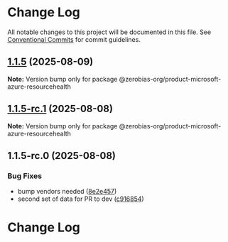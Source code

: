 # Change Log

All notable changes to this project will be documented in this file.
See [Conventional Commits](https://conventionalcommits.org) for commit guidelines.

## [1.1.5](https://github.com/zerobias-org/product/compare/@zerobias-org/product-microsoft-azure-resourcehealth@1.1.5-rc.1...@zerobias-org/product-microsoft-azure-resourcehealth@1.1.5) (2025-08-09)

**Note:** Version bump only for package @zerobias-org/product-microsoft-azure-resourcehealth





## [1.1.5-rc.1](https://github.com/zerobias-org/product/compare/@zerobias-org/product-microsoft-azure-resourcehealth@1.1.5-rc.0...@zerobias-org/product-microsoft-azure-resourcehealth@1.1.5-rc.1) (2025-08-08)

**Note:** Version bump only for package @zerobias-org/product-microsoft-azure-resourcehealth





## 1.1.5-rc.0 (2025-08-08)


### Bug Fixes

* bump vendors needed ([8e2e457](https://github.com/zerobias-org/product/commit/8e2e457e0b5d7141a05e8f2c178bc2854f2b7178))
* second set of data for PR to dev ([c916854](https://github.com/zerobias-org/product/commit/c916854bcf229b1c2042ffdea18472d66a061aaf))





# Change Log
